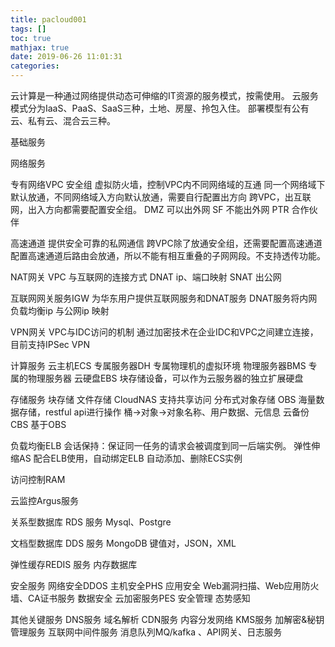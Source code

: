 ```yaml
---
title: pacloud001
tags: []
toc: true
mathjax: true
date: 2019-06-26 11:01:31
categories:
---
```


云计算是一种通过网络提供动态可伸缩的IT资源的服务模式，按需使用。
云服务模式分为IaaS、PaaS、SaaS三种，土地、房屋、拎包入住。
部署模型有公有云、私有云、混合云三种。

基础服务

网络服务

专有网络VPC 
安全组 虚拟防火墙，控制VPC内不同网络域的互通
同一个网络域下默认放通，不同网络域入方向默认放通，需要自行配置出方向
跨VPC，出互联网，出入方向都需要配置安全组。
DMZ 可以出外网 SF 不能出外网 PTR 合作伙伴

高速通道
提供安全可靠的私网通信
跨VPC除了放通安全组，还需要配置高速通道
配置高速通道后路由会放通，所以不能有相互重叠的子网网段。不支持透传功能。

NAT网关
VPC 与互联网的连接方式
DNAT ip、端口映射
SNAT 出公网

互联网网关服务IGW
为华东用户提供互联网服务和DNAT服务
DNAT服务将内网负载均衡ip 与公网ip 映射

VPN网关
VPC与IDC访问的机制
通过加密技术在企业IDC和VPC之间建立连接，目前支持IPSec VPN

计算服务
云主机ECS
专属服务器DH
专属物理机的虚拟环境
物理服务器BMS
专属的物理服务器
云硬盘EBS
块存储设备，可以作为云服务器的独立扩展硬盘

存储服务
块存储
文件存储 CloudNAS
支持共享访问
分布式对象存储 OBS
海量数据存储，restful api进行操作
桶->对象->对象名称、用户数据、元信息
云备份 CBS 基于OBS

负载均衡ELB
会话保持：保证同一任务的请求会被调度到同一后端实例。
弹性伸缩AS 配合ELB使用，自动绑定ELB
自动添加、删除ECS实例

访问控制RAM

云监控Argus服务

关系型数据库 RDS 服务
Mysql、Postgre

文档型数据库 DDS 服务
MongoDB
键值对，JSON，XML

弹性缓存REDIS 服务
内存数据库

安全服务
网络安全DDOS
主机安全PHS
应用安全 Web漏洞扫描、Web应用防火墙、CA证书服务
数据安全 云加密服务PES
安全管理 态势感知

其他关键服务
DNS服务 域名解析
CDN服务 内容分发网络
KMS服务 加解密&秘钥管理服务
互联网中间件服务 消息队列MQ/kafka 、API网关、日志服务